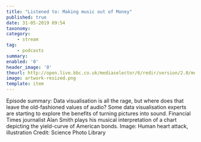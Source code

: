 ```yaml
---
title: "Listened to: Making music out of Money"
published: true
date: 31-05-2019 09:54
taxonomy:
category:
	- stream
tag:
	- podcasts
summary:
enabled: '0'
header_image: '0'
theurl: http://open.live.bbc.co.uk/mediaselector/6/redir/version/2.0/mediaset/audio-nondrm-download/proto/http/vpid/p079kkp4.mp3
image: artwork-resized.png
template: item
---
```

 
Episode summary: Data visualisation is all the rage, but where does that leave the old-fashioned values of audio? Some data visualisation experts are starting to explore the benefits of turning pictures into sound. Financial Times journalist Alan Smith plays his musical interpretation of a chart depicting the yield-curve of American bonds. Image: Human heart attack, illustration Credit: Science Photo Library
